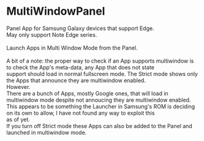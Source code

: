 # MultiWindowPanel<br />
Panel App for Samsung Galaxy devices that support Edge.<br />
May only support Note Edge series.<br />
<br />
Launch Apps in Multi Window Mode from the Panel.<br />
<br />
A bit of a note: the proper way to check if an App supports multiwindow is to check the App's meta-data, any App that does not state<br />
support should load in normal fullscreen mode. The Strict mode shows only the Apps that announce they are multiwindow enabled.<br />
However.<br />
There are a bunch of Apps, mostly Google ones, that will load in multiwindow mode despite not annoucing they are multiwindow enabled.<br />
This appears to be something the Launcher in Samsung's ROM is deciding on its own to allow, I have not found any way to exploit this<br />
as of yet.<br />
If you turn off Strict mode these Apps can also be added to the Panel and launched in multiwindow mode.<br />

